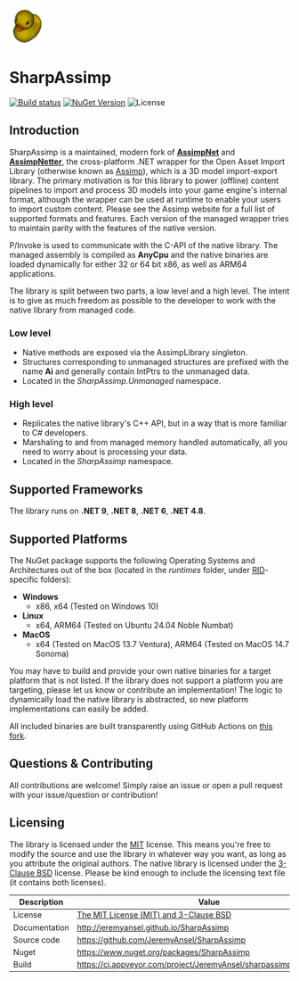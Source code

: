 ![alt text](https://raw.githubusercontent.com/JeremyAnsel/SharpAssimp/main/logo.png "SharpAssimp Logo")

# SharpAssimp

[![Build status](https://ci.appveyor.com/api/projects/status/pfc4bqccqo8so3xn/branch/main?svg=true)](https://ci.appveyor.com/project/JeremyAnsel/sharpassimp/branch/main)
[![NuGet Version](https://img.shields.io/nuget/v/SharpAssimp)](https://www.nuget.org/packages/SharpAssimp)
![License](https://img.shields.io/github/license/JeremyAnsel/SharpAssimp)

## Introduction ##
SharpAssimp is a maintained, modern fork of [**AssimpNet**](https://bitbucket.org/Starnick/assimpnet/) and [**AssimpNetter**](https://github.com/Saalvage/AssimpNetter), the cross-platform .NET wrapper for the Open Asset Import Library (otherwise known as [Assimp](https://github.com/assimp/assimp)), which is a 3D model import-export library. The primary motivation is for this library to power (offline) content pipelines to import and process 3D models into your game engine's internal format, although the wrapper can be used at runtime to enable your users to import custom content. Please see the Assimp website for a full list of supported formats and features. Each version of the managed wrapper tries to maintain parity with the features of the native version.

P/Invoke is used to communicate with the C-API of the native library. The managed assembly is compiled as **AnyCpu** and the native binaries are loaded dynamically for either 32 or 64 bit x86, as well as ARM64 applications.

The library is split between two parts, a low level and a high level. The intent is to give as much freedom as possible to the developer to work with the native library from managed code.

### Low level ###

* Native methods are exposed via the AssimpLibrary singleton.
* Structures corresponding to unmanaged structures are prefixed with the name **Ai** and generally contain IntPtrs to the unmanaged data.
* Located in the *SharpAssimp.Unmanaged* namespace.

### High level ###

* Replicates the native library's C++ API, but in a way that is more familiar to C# developers.
* Marshaling to and from managed memory handled automatically, all you need to worry about is processing your data.
* Located in the *SharpAssimp* namespace.

## Supported Frameworks ##

The library runs on **.NET 9**, **.NET 8**, **.NET 6**, **.NET 4.8**.

## Supported Platforms ##

The NuGet package supports the following Operating Systems and Architectures out of the box (located in the *runtimes* folder, under [RID](https://docs.microsoft.com/en-us/dotnet/core/rid-catalog)-specific folders):

* **Windows** 
	* x86, x64 (Tested on Windows 10)
* **Linux**
	* x64, ARM64 (Tested on Ubuntu 24.04 Noble Numbat)
* **MacOS**
	* x64 (Tested on MacOS 13.7 Ventura), ARM64 (Tested on MacOS 14.7 Sonoma)

You may have to build and provide your own native binaries for a target platform that is not listed. If the library does not support a platform you are targeting, please let us know or contribute an implementation! The logic to dynamically load the native library is abstracted, so new platform implementations can easily be added.

All included binaries are built transparently using GitHub Actions on [this fork](https://github.com/Saalvage/assimp/).

## Questions & Contributing ##

All contributions are welcome! Simply raise an issue or open a pull request with your issue/question or contribution!

## Licensing ##

The library is licensed under the [MIT](https://opensource.org/licenses/MIT) license. This means you're free to modify the source and use the library in whatever way you want, as long as you attribute the original authors. The native library is licensed under the [3-Clause BSD](https://opensource.org/licenses/BSD-3-Clause) license. Please be kind enough to include the licensing text file (it contains both licenses).

Description     | Value
----------------|----------------
License         | [The MIT License (MIT) and 3-Clause BSD](https://github.com/JeremyAnsel/SharpAssimp/blob/main/LICENSE.txt)
Documentation   | http://jeremyansel.github.io/SharpAssimp
Source code     | https://github.com/JeremyAnsel/SharpAssimp
Nuget           | https://www.nuget.org/packages/SharpAssimp
Build           | https://ci.appveyor.com/project/JeremyAnsel/sharpassimp/branch/main
